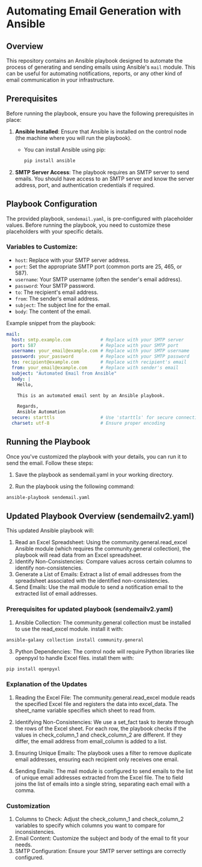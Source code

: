 # Automating Email Generation with Ansible

## Overview

This repository contains an Ansible playbook designed to automate the process of generating and sending emails using Ansible's `mail` module. This can be useful for automating notifications, reports, or any other kind of email communication in your infrastructure.

## Prerequisites

Before running the playbook, ensure you have the following prerequisites in place:

1. **Ansible Installed**: Ensure that Ansible is installed on the control node (the machine where you will run the playbook).
   - You can install Ansible using pip: 
     ```bash
     pip install ansible
     ```

2. **SMTP Server Access**: The playbook requires an SMTP server to send emails. You should have access to an SMTP server and know the server address, port, and authentication credentials if required.

## Playbook Configuration

The provided playbook, `sendemail.yaml`, is pre-configured with placeholder values. Before running the playbook, you need to customize these placeholders with your specific details.

### Variables to Customize:

- `host`: Replace with your SMTP server address.
- `port`: Set the appropriate SMTP port (common ports are 25, 465, or 587).
- `username`: Your SMTP username (often the sender's email address).
- `password`: Your SMTP password.
- `to`: The recipient's email address.
- `from`: The sender's email address.
- `subject`: The subject line for the email.
- `body`: The content of the email.

Example snippet from the playbook:

```yaml
mail:
  host: smtp.example.com           # Replace with your SMTP server
  port: 587                        # Replace with your SMTP port
  username: your_email@example.com # Replace with your SMTP username
  password: your_password          # Replace with your SMTP password
  to: recipient@example.com        # Replace with recipient's email
  from: your_email@example.com     # Replace with sender's email
  subject: "Automated Email from Ansible"
  body: |
    Hello,

    This is an automated email sent by an Ansible playbook.

    Regards,
    Ansible Automation
  secure: starttls                 # Use 'starttls' for secure connection or 'ssl' for SSL/TLS
  charset: utf-8                   # Ensure proper encoding
```

## Running the Playbook
Once you've customized the playbook with your details, you can run it to send the email. Follow these steps:

1. Save the playbook as sendemail.yaml in your working directory.

2. Run the playbook using the following command:
```bash
ansible-playbook sendemail.yaml
```

## Updated Playbook Overview (sendemailv2.yaml)
This updated Ansible playbook will:

1. Read an Excel Spreadsheet: Using the community.general.read_excel Ansible module (which requires the community.general collection), the playbook will read data from an Excel spreadsheet.
2. Identify Non-Consistencies: Compare values across certain columns to identify non-consistencies.
3. Generate a List of Emails: Extract a list of email addresses from the spreadsheet associated with the identified non-consistencies.
4. Send Emails: Use the mail module to send a notification email to the extracted list of email addresses.

### Prerequisites for updated playbook (sendemailv2.yaml)
1. Ansible Collection: The community.general collection must be installed to use the read_excel module.
install it with:
```bash
ansible-galaxy collection install community.general
```
3. Python Dependencies: The control node will require Python libraries like openpyxl to handle Excel files.
install them with:
```bash
pip install openpyxl
```
### Explanation of the Updates
1. Reading the Excel File:
The community.general.read_excel module reads the specified Excel file and registers the data into excel_data.
The sheet_name variable specifies which sheet to read from.

2. Identifying Non-Consistencies:
We use a set_fact task to iterate through the rows of the Excel sheet. For each row, the playbook checks if the values in check_column_1 and check_column_2 are different.
If they differ, the email address from email_column is added to a list.

3. Ensuring Unique Emails:
The playbook uses a filter to remove duplicate email addresses, ensuring each recipient only receives one email.

4. Sending Emails:
The mail module is configured to send emails to the list of unique email addresses extracted from the Excel file. The to field joins the list of emails into a single string, separating each email with a comma.

### Customization
1. Columns to Check: Adjust the check_column_1 and check_column_2 variables to specify which columns you want to compare for inconsistencies.
2. Email Content: Customize the subject and body of the email to fit your needs.
3. SMTP Configuration: Ensure your SMTP server settings are correctly configured.
